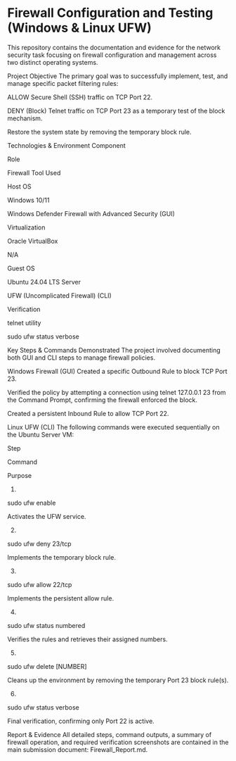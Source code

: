 # Firewall Configuration and Testing (Windows & Linux UFW)

This repository contains the documentation and evidence for the network security task focusing on firewall configuration and management across two distinct operating systems.

Project Objective
The primary goal was to successfully implement, test, and manage specific packet filtering rules:

ALLOW Secure Shell (SSH) traffic on TCP Port 22.

DENY (Block) Telnet traffic on TCP Port 23 as a temporary test of the block mechanism.

Restore the system state by removing the temporary block rule.

Technologies & Environment
Component

Role

Firewall Tool Used

Host OS

Windows 10/11

Windows Defender Firewall with Advanced Security (GUI)

Virtualization

Oracle VirtualBox

N/A

Guest OS

Ubuntu 24.04 LTS Server

UFW (Uncomplicated Firewall) (CLI)

Verification

telnet utility

sudo ufw status verbose

Key Steps & Commands Demonstrated
The project involved documenting both GUI and CLI steps to manage firewall policies.

Windows Firewall (GUI)
Created a specific Outbound Rule to block TCP Port 23.

Verified the policy by attempting a connection using telnet 127.0.0.1 23 from the Command Prompt, confirming the firewall enforced the block.

Created a persistent Inbound Rule to allow TCP Port 22.

Linux UFW (CLI)
The following commands were executed sequentially on the Ubuntu Server VM:

Step

Command

Purpose

1.

sudo ufw enable

Activates the UFW service.

2.

sudo ufw deny 23/tcp

Implements the temporary block rule.

3.

sudo ufw allow 22/tcp

Implements the persistent allow rule.

4.

sudo ufw status numbered

Verifies the rules and retrieves their assigned numbers.

5.

sudo ufw delete [NUMBER]

Cleans up the environment by removing the temporary Port 23 block rule(s).

6.

sudo ufw status verbose

Final verification, confirming only Port 22 is active.

Report & Evidence
All detailed steps, command outputs, a summary of firewall operation, and required verification screenshots are contained in the main submission document: Firewall_Report.md.
